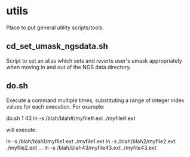 utils
=====

Place to put general utility scripts/tools.

cd_set_umask_ngsdata.sh
-----------------------
Script to set an alias which sets and reverts user's umask appropriately
when moving in and out of the NGS data directory.

do.sh
-----
Execute a command multiple times, substituting a range of integer index
values for each execution. For example:

do.sh 1 43 ln -s /blah/blah#/myfile#.ext ./myfile#.ext

will execute:

ln -s /blah/blah1/myfile1.ext ./myfile1.ext
ln -s /blah/blah2/myfile2.ext ./myfile2.ext
...
ln -s /blah/blah43/myfile43.ext ./myfile43.ext
